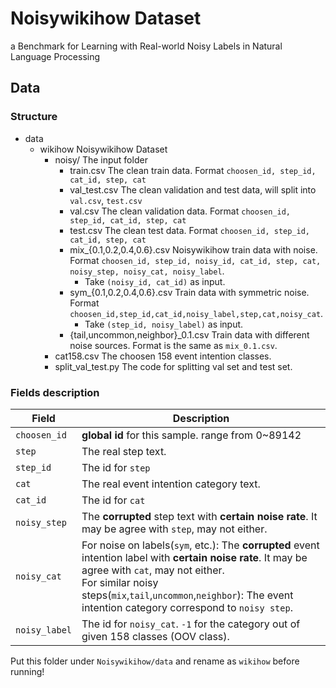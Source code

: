# Noisywikihow Dataset
a Benchmark for Learning with Real-world Noisy Labels in Natural Language Processing

## Data
### Structure
+ data
    + wikihow           Noisywikihow Dataset
        + noisy/        The input folder
            + train.csv                         The clean train data. Format `choosen_id, step_id, cat_id, step, cat`
            + val_test.csv                      The clean validation and test data, will split into `val.csv`, `test.csv`
            + val.csv                           The clean validation data. Format `choosen_id, step_id, cat_id, step, cat`
            + test.csv                          The clean test data. Format `choosen_id, step_id, cat_id, step, cat`
            + mix_{0.1,0.2,0.4,0.6}.csv         Noisywikihow train data with noise. Format `choosen_id, step_id, noisy_id, cat_id, step, cat, noisy_step, noisy_cat, noisy_label`.
                +   Take `(noisy_id, cat_id)` as input.
            + sym_{0.1,0.2,0.4,0.6}.csv         Train data with symmetric noise. Format `choosen_id,step_id,cat_id,noisy_label,step,cat,noisy_cat`.
                +   Take `(step_id, noisy_label)` as input.
            + {tail,uncommon,neighbor}_0.1.csv  Train data with different noise sources. Format is the same as `mix_0.1.csv`.
        + cat158.csv    The choosen 158 event intention classes.
        + split_val_test.py     The code for splitting val set and test set.

### Fields description

| Field         | Description                                                  |
| ------------- | ------------------------------------------------------------ |
| `choosen_id`  | **global id** for this sample. range from 0~89142            |
| `step`        | The real step text.                                          |
| `step_id`     | The id for `step`                                            |
| `cat`         | The real event intention category text.                      |
| `cat_id`      | The id for `cat`                                             |
| `noisy_step`  | The **corrupted** step text with **certain noise rate**. It may be agree with `step`,  may not either. |
| `noisy_cat`   | For noise on labels(`sym`, etc.):  The **corrupted** event intention label with **certain noise rate**. It may be agree with `cat`,  may not either.<br />For similar noisy steps(`mix`,`tail`,`uncommon`,`neighbor`):  The event intention category correspond to `noisy step`. |
| `noisy_label` | The id for `noisy_cat`. `-1` for the category out of given 158 classes (OOV class). |

Put this folder under `Noisywikihow/data` and rename as `wikihow` before running!